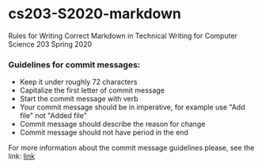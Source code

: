 # cs203-S2020-markdown
Rules for Writing Correct Markdown in Technical Writing for Computer Science 203 Spring 2020

### Guidelines for commit messages:

* Keep it under roughly 72 characters
* Capitalize the first letter of commit message
* Start the commit message with verb
* Your commit message should be in imperative, for example use "Add file" not "Added file"
* Commit message should describe the reason for change
* Commit message should not have period in the end

For more information about the commit message guidelines please, see the link: [link](https://gist.github.com/robertpainsi/b632364184e70900af4ab688decf6f53)
